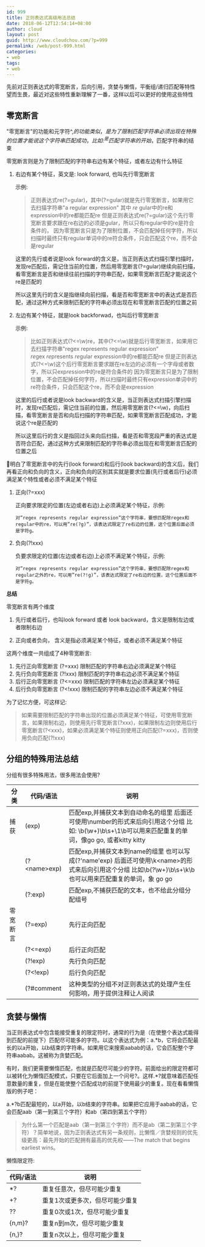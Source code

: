 ```yaml
---
id: 999
title: 正则表达式高级用法总结
date: 2018-06-12T12:54:14+08:00
author: cloud
layout: post
guid: http://www.cloudchou.com/?p=999
permalink: /web/post-999.html
categories:
- web
tags:
- web
---
```


先前对正则表达式的零宽断言，后向引用，贪婪与懒惰，平衡组/递归匹配等特性望而生畏，最近对这些特性重新理解了一番，这样以后可以更好的使用这些特性


## 零宽断言

"零宽断言"的功能和元字符^,$的功能类似，是为了限制匹配字符串必须出现在特殊的位置才能说这个字符串匹配成功，比如: ^是匹配字符串的开始，$匹配字符串的结束

零宽断言则是为了限制匹配的字符串右边有某个特征，或者左边有什么特征

1.  右边有某个特征，英文是: look forward, 也叫先行零宽断言

    示例:
    
    >正则表达式re(?=gular)，其中(?=gular)就是先行零宽断言，如果用它去扫描字符串"a regular expression"
    其中 *re* gular中的re和exp*re*ssion中的re都能匹配re
    但是正则表达式re(?=gular)这个先行零宽断言要求跟在re右边的必须是gular，所以只有regular中的re是符合条件的，
    因为零宽断言只是为了限制位置，不会匹配掉任何字符，所以扫描时最终只有regular单词中的re符合条件，只会匹配这个re，而不会是regular
   
    这里的先行或者说是look forward的含义是，当正则表达式扫描引擎扫描时，发现re匹配后，需记住当前的位置，然后用零宽断言(?=gular)继续向前扫描，看零宽断言是否和继续往前扫描的字符串匹配，如果零宽断言匹配才能说这个re是匹配的

    所以这里先行的含义是指继续向前扫描，看是否和零宽断言中的表达式是否匹配，通过这种方式来限制匹配的字符串必须出现在和零宽断言匹配的位置之前

2.  左边有某个特征，就是look backforwad，也叫后行零宽断言

    示例:
    >比如正则表达式(?<=\w)re，其中(?<=\w)就是后行零宽断言，如果用它去扫描字符串"regex represents regular expression"    
    *re*gex *re*presents *re*gular exp*re*ssion中的re都能匹配re
    但是正则表达式(?<=\w)这个后行零宽断言要求跟在re左边的必须有一个字母或者数字，所以只exp*re*ssion中的re是符合条件的
    因为零宽断言只是为了限制位置，不会匹配掉任何字符，所以扫描时最终只有exp*re*ssion单词中的re符合条件，只会匹配这个re，而不会是expression
   
    这里的后行或者说是look backward的含义是，当正则表达式扫描引擎扫描时，发现re匹配后，需记住当前的位置，然后用零宽断言(?<=\w)，向后扫描，看零宽断言是否和向后扫描的字符串匹配，如果零宽断言匹配成功，才能说这个re是匹配的

    所以这里后行的含义是指回过头来向后扫描，看是否和零宽段严重的表达式是否符合匹配，通过这种方式来限制匹配的字符串必须出现在和零宽断言匹配的位置之后

明白了零宽断言中的先行(look forward)和后行(look backward)的含义后，我们再看正向和负向的含义，正向和负向的区别其实就是要求位置(先行或者后行)必须满足某个特性或者必须不满足某个特征

1.  正向(?=xxx)

    正向要求限定的位置(左边或者右边)上必须满足某个特征，示例:

    ```
    对”regex represents regular expression”这个字符串，要想匹配除regex和regular中的re，可以用”re(?g)”，该表达式限定了re右边的位置，这个位置后面必须是字符g。
    ```    

2.  负向(?!xxx)

    负要求限定的位置(左边或者右边)上必须不满足某个特征，示例:

    ```
    对”regex represents regular expression”这个字符串，要想匹配除regex和regular之外的re，可以用”re(?!g)”，该表达式限定了re右边的位置，这个位置后面不是字符g。
    ```    

**总结**

零宽断言有两个维度

1. 先行或者后行，也叫look forward 或者 look backward，含义是限制左边或者限制右边

2. 正向或者负向， 含义是指必须满足某个特征，或者必须不满足某个特征

这两个维度一共组成了4种零宽断言:

1. 先行正向零宽断言 (?=xxx) 限制匹配的字符串右边必须满足某个特征
2. 先行负向零宽断言 (?!xxx) 限制匹配的字符串右边必须不满足某个特征
3. 后行正向零宽断言 (?<=xxx) 限制匹配的字符串左边必须满足某个特征
4. 后行负向零宽断言 (?<!xxx) 限制匹配的字符串左边必须不满足某个特征

为了记忆方便，可这样记:
> 如果需要限制匹配的字符串出现的位置必须满足某个特征，可使用零宽断言，如果限制右边，则使用先行零宽断言(?xxx)，如果限制左边则使用后行零宽断言(?<xxx)，如果必须满足某个特征则使用正向匹配(?=xxx)，否则使用负向匹配(?!xxx)

## 分组的特殊用法总结 

分组有很多特殊用法，很多用法会使用?

|分类|代码/语法|说明|
|----|------|---|
|捕获|(exp)|匹配exp,并捕获文本到自动命名的组里 后面还可使用\number的形式来后向引用这个分组 比如: \b(\w+)\b\s+\1\b可以用来匹配重复的单词，像go go, 或者kitty kitty|
||(?\<name\>exp)|匹配exp,并捕获文本到name的组里 也可以写成(?'name'exp) 后面还可使用\k\<name\>的形式来后向引用这个分组 比如\b(?<Word>\w+)\b\s+\k<Word>\b也可以用来匹配重复的单词，象 go go|
||(?:exp)|匹配exp,不捕获匹配的文本，也不给此分组分配组号|
|零宽断言|(?=exp)|先行正向匹配|
||(?<=exp)|后行正向匹配|
||(?!exp)|先行负向匹配|
||(?<!exp)|后行负向匹配|
||(?#comment|这种类型的分组不对正则表达式的处理产生任何影响，用于提供注释让人阅读|

## 贪婪与懒惰

当正则表达式中包含能接受重复的限定符时，通常的行为是（在使整个表达式能得到匹配的前提下）匹配尽可能多的字符。以这个表达式为例：a.*b，它将会匹配最长的以a开始，以b结束的字符串。如果用它来搜索aabab的话，它会匹配整个字符串aabab。这被称为贪婪匹配。

有时，我们更需要懒惰匹配，也就是匹配尽可能少的字符。前面给出的限定符都可以被转化为懒惰匹配模式，只要在它后面加上一个问号?。这样.*?就意味着匹配任意数量的重复，但是在能使整个匹配成功的前提下使用最少的重复。现在看看懒惰版的例子吧：

a.*?b匹配最短的，以a开始，以b结束的字符串。如果把它应用于aabab的话，它会匹配aab（第一到第三个字符）和ab（第四到第五个字符）

> 为什么第一个匹配是aab（第一到第三个字符）而不是ab（第二到第三个字符）？简单地说，因为正则表达式有另一条规则，比懒惰／贪婪规则的优先级更高：最先开始的匹配拥有最高的优先权——The match that begins earliest wins。

懒惰限定符:

|代码/语法|说明|
|------|-----|
|*?|重复任意次，但尽可能少重复|
|+?|重复1次或更多次，但尽可能少重复|
|??|重复0次或1次，但尽可能少重复|
|{n,m}?|重复n到m次，但尽可能少重复|
|{n,}?|重复n次以上，但尽可能少重复|